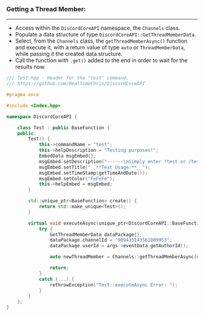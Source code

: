 ### **Getting a Thread Member:**
---
- Access within the `DiscordCoreAPI` namespace, the `Channels` class.
- Populate a data structure of type `DiscordCoreAPI::GetThreadMemberData`.
- Select, from the `Channels` class, the `getThreadMemberAsync()` function and execute it, with a return value of type `auto` or `ThreadMemberData`, while passing it the created data structure.
- Call the function with `.get()` added to the end in order to wait for the results now.

```cpp
/// Test.hpp - Header for the "test" command.
/// https://github.com/RealTimeChris/DiscordCoreAPI

#pragma once

#include <Index.hpp>

namespace DiscordCoreAPI {

	class Test : public BaseFunction {
	public:
		Test() {
			this->commandName = "test";
			this->helpDescription = "Testing purposes!";
			EmbedData msgEmbed{};
			msgEmbed.setDescription("------\nSimply enter !test or /test!\n------");
			msgEmbed.setTitle("__**Test Usage:**__");
			msgEmbed.setTimeStamp(getTimeAndDate());
			msgEmbed.setColor("FeFeFe");
			this->helpEmbed = msgEmbed;
		}

		std::unique_ptr<BaseFunction> create() {
			return std::make_unique<Test>();
		}

		virtual void executeAsync(unique_ptr<DiscordCoreAPI::BaseFunctionArguments> args) {
			try {
				GetThreadMemberData dataPackage{};
				dataPackage.channelId = "909435143561809953";
				dataPackage.userId = args->eventData.getAuthorId();

				auto newThreadMember = Channels::getThreadMemberAsync(dataPackage).get();

				return;
			}
			catch (...) {
				rethrowException("Test::executeAsync Error: ");
			}
		}
	};
}
```
